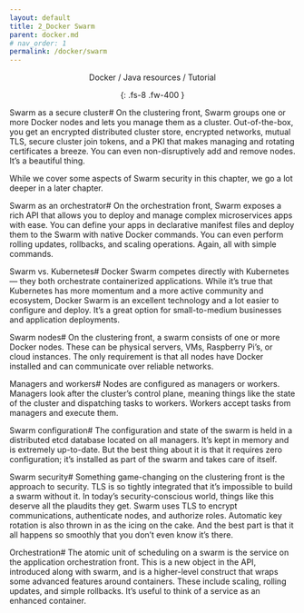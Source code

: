 ```yaml
---
layout: default
title: 2_Docker Swarm
parent: docker.md
# nav_order: 1
permalink: /docker/swarm
---
```

<div align="center" markdown="1">
Docker  / Java resources / Tutorial

{: .fs-8 .fw-400 }
</div>

Swarm as a secure cluster#
On the clustering front, Swarm groups one or more Docker nodes and lets you manage them as a cluster. Out-of-the-box, you get an encrypted distributed cluster store, encrypted networks, mutual TLS, secure cluster join tokens, and a PKI that makes managing and rotating certificates a breeze. You can even non-disruptively add and remove nodes. It’s a beautiful thing.

While we cover some aspects of Swarm security in this chapter, we go a lot deeper in a later chapter.


Swarm as an orchestrator#
On the orchestration front, Swarm exposes a rich API that allows you to deploy and manage complex microservices apps with ease. You can define your apps in declarative manifest files and deploy them to the Swarm with native Docker commands. You can even perform rolling updates, rollbacks, and scaling operations. Again, all with simple commands.

Swarm vs. Kubernetes#
Docker Swarm competes directly with Kubernetes — they both orchestrate containerized applications. While it’s true that Kubernetes has more momentum and a more active community and ecosystem, Docker Swarm is an excellent technology and a lot easier to configure and deploy. It’s a great option for small-to-medium businesses and application deployments.

Swarm nodes#
On the clustering front, a swarm consists of one or more Docker nodes. These can be physical servers, VMs, Raspberry Pi’s, or cloud instances. The only requirement is that all nodes have Docker installed and can communicate over reliable networks.

Managers and workers#
Nodes are configured as managers or workers. Managers look after the cluster’s control plane, meaning things like the state of the cluster and dispatching tasks to workers. Workers accept tasks from managers and execute them.

Swarm configuration#
The configuration and state of the swarm is held in a distributed etcd database located on all managers. It’s kept in memory and is extremely up-to-date. But the best thing about it is that it requires zero configuration; it’s installed as part of the swarm and takes care of itself.

Swarm security#
Something game-changing on the clustering front is the approach to security. TLS is so tightly integrated that it’s impossible to build a swarm without it. In today’s security-conscious world, things like this deserve all the plaudits they get. Swarm uses TLS to encrypt communications, authenticate nodes, and authorize roles. Automatic key rotation is also thrown in as the icing on the cake. And the best part is that it all happens so smoothly that you don’t even know it’s there.

Orchestration#
The atomic unit of scheduling on a swarm is the service on the application orchestration front. This is a new object in the API, introduced along with swarm, and is a higher-level construct that wraps some advanced features around containers. These include scaling, rolling updates, and simple rollbacks. It’s useful to think of a service as an enhanced container.